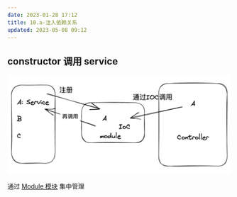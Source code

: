 ```yaml
---
date: 2023-01-28 17:12
title: 10.a-注入依赖关系
updated: 2023-05-08 09:12
---
```


## constructor 调用 service

![Drawing 2023-01-28 17.12.44.excalidraw](./_images/image-2023-03-04_00-48-04-019-10.a-注入依赖关系.png)

通过 [Module 模块](11-Module模块.md) 集中管理